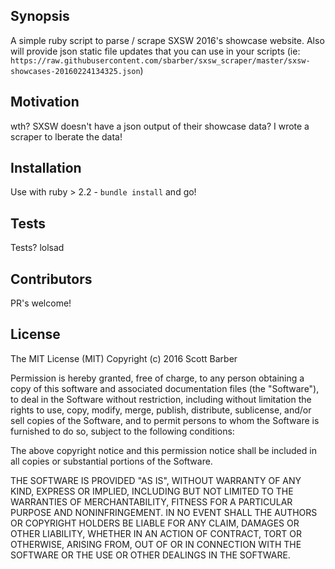 ## Synopsis

A simple ruby script to parse / scrape SXSW 2016's showcase website. Also will provide json static file updates that you can use in your scripts (ie: `https://raw.githubusercontent.com/sbarber/sxsw_scraper/master/sxsw-showcases-20160224134325.json`)

## Motivation

wth? SXSW doesn't have a json output of their showcase data? I wrote a scraper to lberate the data!

## Installation

Use with ruby > 2.2 -  `bundle install` and go!

## Tests

Tests? lolsad

## Contributors

PR's welcome!

## License

The MIT License (MIT)
Copyright (c) 2016 Scott Barber

Permission is hereby granted, free of charge, to any person obtaining a copy of this software and associated documentation files (the "Software"), to deal in the Software without restriction, including without limitation the rights to use, copy, modify, merge, publish, distribute, sublicense, and/or sell copies of the Software, and to permit persons to whom the Software is furnished to do so, subject to the following conditions:

The above copyright notice and this permission notice shall be included in all copies or substantial portions of the Software.

THE SOFTWARE IS PROVIDED "AS IS", WITHOUT WARRANTY OF ANY KIND, EXPRESS OR IMPLIED, INCLUDING BUT NOT LIMITED TO THE WARRANTIES OF MERCHANTABILITY, FITNESS FOR A PARTICULAR PURPOSE AND NONINFRINGEMENT. IN NO EVENT SHALL THE AUTHORS OR COPYRIGHT HOLDERS BE LIABLE FOR ANY CLAIM, DAMAGES OR OTHER LIABILITY, WHETHER IN AN ACTION OF CONTRACT, TORT OR OTHERWISE, ARISING FROM, OUT OF OR IN CONNECTION WITH THE SOFTWARE OR THE USE OR OTHER DEALINGS IN THE SOFTWARE.